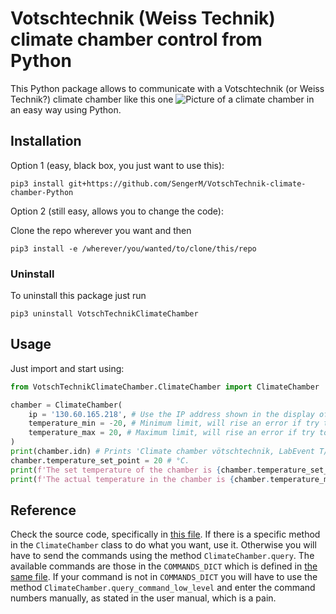 # Votschtechnik (Weiss Technik) climate chamber control from Python

This Python package allows to communicate with a Votschtechnik (or Weiss Technik?) climate chamber like this one 
![Picture of a climate chamber](https://www.weiss-technik.com/fileadmin/Redakteur/Weiss/Produkte/Images/Umweltsimulation/ClimeEvent2.png)
in an easy way using Python.

## Installation

Option 1 (easy, black box, you just want to use this):

```
pip3 install git+https://github.com/SengerM/VotschTechnik-climate-chamber-Python
```

Option 2 (still easy, allows you to change the code):

Clone the repo wherever you want and then

```
pip3 install -e /wherever/you/wanted/to/clone/this/repo
```

### Uninstall

To uninstall this package just run

```
pip3 uninstall VotschTechnikClimateChamber
```

## Usage

Just import and start using:

```Python
from VotschTechnikClimateChamber.ClimateChamber import ClimateChamber

chamber = ClimateChamber(
	ip = '130.60.165.218', # Use the IP address shown in the display of the climate chamber.
	temperature_min = -20, # Minimum limit, will rise an error if try to set temperature lower than this.
	temperature_max = 20, # Maximum limit, will rise an error if try to set temperature higher than this.
)
print(chamber.idn) # Prints 'Climate chamber vötschtechnik, LabEvent T/110/70/3, serial N° bla_bla_bla, manufactured in 2020'
chamber.temperature_set_point = 20 # °C.
print(f'The set temperature of the chamber is {chamber.temperature_set_point} °C.')
print(f'The actual temperature in the chamber is {chamber.temperature_measured} °C.')
```

## Reference

Check the source code, specifically in [this file](VotschTechnikClimateChamber/ClimateChamber.py). If there is a specific method in the `ClimateChamber` class to do what you want, use it. Otherwise you will have to send the commands using the method `ClimateChamber.query`. The available commands are those in the `COMMANDS_DICT` which is defined in [the same file](VotschTechnikClimateChamber/ClimateChamber.py). If your command is not in `COMMANDS_DICT` you will have to use the method `ClimateChamber.query_command_low_level` and enter the command numbers manually, as stated in the user manual, which is a pain.

